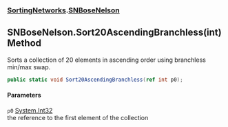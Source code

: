 ### [SortingNetworks](./SortingNetworks.md 'SortingNetworks').[SNBoseNelson](./SortingNetworks-SNBoseNelson.md 'SortingNetworks.SNBoseNelson')
## SNBoseNelson.Sort20AscendingBranchless(int) Method
Sorts a collection of 20 elements in ascending order using branchless min/max swap.  
```csharp
public static void Sort20AscendingBranchless(ref int p0);
```
#### Parameters
<a name='SortingNetworks-SNBoseNelson-Sort20AscendingBranchless(int)-p0'></a>
`p0` [System.Int32](https://docs.microsoft.com/en-us/dotnet/api/System.Int32 'System.Int32')  
the reference to the first element of the collection  
  

